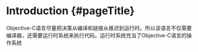 # Introduction {#pageTitle}

Objective-C语言尽量把决策从编译和链接从推迟到运行时。所以该语言不仅需要编译器，还需要运行时系统来执行代码。运行时系统充当了Objective-C语言的操作系统

